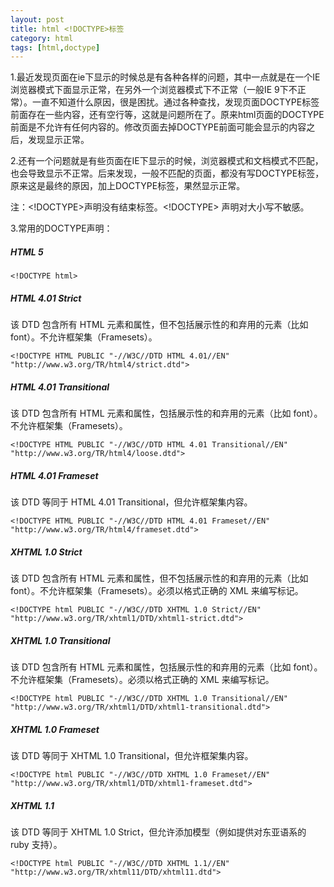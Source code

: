 ```yaml
---
layout: post
title: html <!DOCTYPE>标签
category: html
tags: [html,doctype]
---
```


1.最近发现页面在ie下显示的时候总是有各种各样的问题，其中一点就是在一个IE浏览器模式下面显示正常，在另外一个浏览器模式下不正常（一般IE 9下不正常）。一直不知道什么原因，很是困扰。通过各种查找，发现页面DOCTYPE标签前面存在一些内容，还有空行等，这就是问题所在了。原来html页面的DOCTYPE前面是不允许有任何内容的。修改页面去掉DOCTYPE前面可能会显示的内容之后，发现显示正常。

2.还有一个问题就是有些页面在IE下显示的时候，浏览器模式和文档模式不匹配，也会导致显示不正常。后来发现，一般不匹配的页面，都没有写DOCTYPE标签，原来这是最终的原因，加上DOCTYPE标签，果然显示正常。


注：<!DOCTYPE>声明没有结束标签。<!DOCTYPE> 声明对大小写不敏感。

3.常用的DOCTYPE声明：

##### HTML 5
	
	<!DOCTYPE html>

##### HTML 4.01 Strict

该 DTD 包含所有 HTML 元素和属性，但不包括展示性的和弃用的元素（比如 font）。不允许框架集（Framesets）。

	<!DOCTYPE HTML PUBLIC "-//W3C//DTD HTML 4.01//EN" "http://www.w3.org/TR/html4/strict.dtd">

##### HTML 4.01 Transitional

该 DTD 包含所有 HTML 元素和属性，包括展示性的和弃用的元素（比如 font）。不允许框架集（Framesets）。

	<!DOCTYPE HTML PUBLIC "-//W3C//DTD HTML 4.01 Transitional//EN" "http://www.w3.org/TR/html4/loose.dtd">

##### HTML 4.01 Frameset

该 DTD 等同于 HTML 4.01 Transitional，但允许框架集内容。

	<!DOCTYPE HTML PUBLIC "-//W3C//DTD HTML 4.01 Frameset//EN" "http://www.w3.org/TR/html4/frameset.dtd">

##### XHTML 1.0 Strict

该 DTD 包含所有 HTML 元素和属性，但不包括展示性的和弃用的元素（比如 font）。不允许框架集（Framesets）。必须以格式正确的 XML 来编写标记。
	
	<!DOCTYPE html PUBLIC "-//W3C//DTD XHTML 1.0 Strict//EN" "http://www.w3.org/TR/xhtml1/DTD/xhtml1-strict.dtd">

##### XHTML 1.0 Transitional

该 DTD 包含所有 HTML 元素和属性，包括展示性的和弃用的元素（比如 font）。不允许框架集（Framesets）。必须以格式正确的 XML 来编写标记。
	
	<!DOCTYPE html PUBLIC "-//W3C//DTD XHTML 1.0 Transitional//EN" "http://www.w3.org/TR/xhtml1/DTD/xhtml1-transitional.dtd">

##### XHTML 1.0 Frameset

该 DTD 等同于 XHTML 1.0 Transitional，但允许框架集内容。

	<!DOCTYPE html PUBLIC "-//W3C//DTD XHTML 1.0 Frameset//EN" "http://www.w3.org/TR/xhtml1/DTD/xhtml1-frameset.dtd">

##### XHTML 1.1

该 DTD 等同于 XHTML 1.0 Strict，但允许添加模型（例如提供对东亚语系的 ruby 支持）。

	<!DOCTYPE html PUBLIC "-//W3C//DTD XHTML 1.1//EN" "http://www.w3.org/TR/xhtml11/DTD/xhtml11.dtd">

